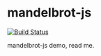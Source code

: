 # mandelbrot-js

[![Build Status](https://travis-ci.org/mooce/mandelbrot-js.svg?branch=master)](https://travis-ci.org/mooce/mandelbrot-js)

mandelbrot-js demo, read me.